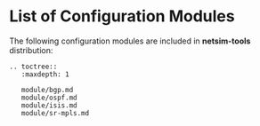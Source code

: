 # List of Configuration Modules

The following configuration modules are included in **netsim-tools** distribution:

```eval_rst
.. toctree::
   :maxdepth: 1

   module/bgp.md
   module/ospf.md
   module/isis.md
   module/sr-mpls.md
```
